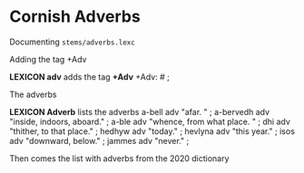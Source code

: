 # Cornish Adverbs

Documenting `stems/adverbs.lexc`

Adding the tag +Adv

**LEXICON adv** adds the tag **+Adv**
 +Adv: # ;

The adverbs

**LEXICON Adverb** lists the adverbs
 a-bell adv "afar. " ;
 a-bervedh adv "inside, indoors, aboard." ;
 a-ble adv "whence, from what place. " ;
 dhi adv "thither, to that place." ;
 hedhyw adv "today." ;
 hevlyna adv "this year." ;
 isos adv "downward, below." ;
 jammes adv "never." ;

Then comes the list with adverbs from the 2020 dictionary

